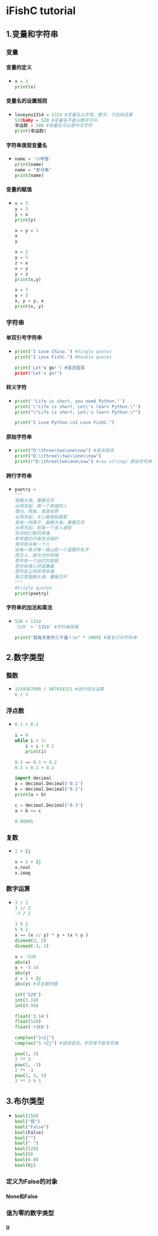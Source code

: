 # iFishC tutorial
## 1.变量和字符串
### 变量
#### 变量的定义
- ```py
  x = 3
  print(x)
  ```
#### 变量名的设置规则
- ```py
  loveyou1314 = 1314 #变量名以字母、数字、下划线设置
  520baby = 520 #变量名不能以数字开头
  幸运数 = 588 #变量名可以是中文字符
  print(幸运数)
  ```
#### 字符串类型变量名
- ```py
  name = '小甲鱼'
  print(name)
  name = "老乌龟"
  print(name)
  ```
#### 变量的赋值
- ```py
  x = 3
  y = 5
  y = x
  print(y)

  x = y = 3
  x
  y

  x = 3
  y = 5
  z = x
  x = y
  y = z
  print(x,y)

  x = 3
  y = 5
  x, y = y, x
  print(x, y)
  ```
### 字符串
#### 单双引号字符串
- ```py
  print('I Love China.') #Single quotes
  print("I Love FishC.") #Double quotes
  
  print('Let's go!') #语法错误
  print("Let's go!")
  ```
#### 转义字符
- ```py
  print('"Life is short, you need Python."')
  print('\"Life is short, Let\'s learn Python.\"')
  print("\"Life is short, Let\'s learn Python.\"")

  print("I Love Python.\nI Love FishC.")
  ```
#### 原始字符串
- ```py
  print("D:\three\two\one\now") #语法错误
  print("D:\\three\\two\\one\\now")
  print(r"D:\three\two\one\now") #raw strings 原始字符串

  ```
#### 跨行字符串
- ```py
  poetry = 
  """
  面朝大海，春暖花开
  从明天起，做一个幸福的人
  喂马、劈柴，周游世界
  从明天起，关心粮食和蔬菜
  我有一所房子，面朝大海，春暖花开
  从明天起，和每一个亲人通信
  告诉他们我的幸福
  那幸福的闪电告诉我的
  我将告诉每一个人
  给每一条河每一座山取一个温暖的名字
  陌生人，我也为你祝福
  愿你有一个灿烂的前程
  愿你有情人终成眷属
  愿你在尘世获得幸福
  我只愿面朝大海，春暖花开
  """
  #triple quoted
  print(poetry)
  ```

#### 字符串的加法和乘法
- ```py
  520 + 1314
  '520' + '1314' #字符串拼接

  print("我每天爱你三千遍！\n" * 3000) #重复打印字符串
  ```
## 2.数字类型
### 整数
- ```py
  1234567890 / 987654321 #进行除法运算
  6 / 3
  ```
### 浮点数
- ```py
  0.1 + 0.2

  i = 0
  while i < 1:
      i = i + 0.1
      print(i)

  0.3 == 0.1 + 0.2
  0.3 < 0.1 + 0.2

  import decimal
  a = decimal.Decimal('0.1')
  b = decimal.Decimal('0.2')
  print(a + b)

  c = decimal.Decimal('0.3')
  a + b == c

  0.00005

  ```
### 复数
- ``` py
  1 + 2j

  x = 1 + 2j
  x.real
  x.imag
  ```
### 数字运算
- ```py
  3 / 2
  3 // 2
  -3 / 2

  3 % 2
  6 % 2
  x == (x // y) * y + (x % y )
  divmod(3, 2)
  divmod(-3, 2)

  x = -520
  abs(x)
  y = -3.14
  abs(y)
  z = 1 + 2j
  abs(z) #求复数的模

  int('520')
  int(3.14)
  int(9.99)

  float('3.14')
  float(520)
  float('+1E6')

  complex("1+2j")
  complex("1 +2j") #错误语法，字符串不能有空格

  pow(2, 3)
  2 ** 3
  pow(2, -3)
  2 ** -3
  pow(2, 3, 5)
  2 ** 3 % 5

  ```
## 3.布尔类型
- ```py
  bool(250)
  bool("假")
  bool("False")
  bool(False)
  bool("")
  bool(" ")
  bool(520)
  bool(0)
  bool(0.0)
  bool(0j)
  ```
### 定义为False的对象
#### None和False
### 值为零的数字类型
#### 0